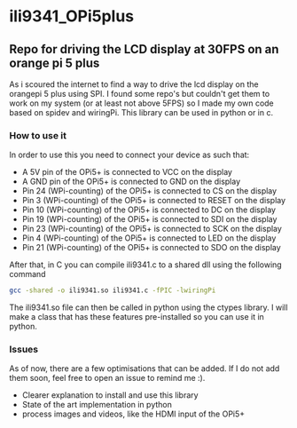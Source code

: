 # ili9341_OPi5plus
## Repo for driving the LCD display at 30FPS on an orange pi 5 plus

As i scoured the internet to find a way to drive the lcd display on the orangepi 5 plus using SPI. I found some repo's but couldn't get them to work on my system (or at least not above 5FPS) so I made my own code based on spidev and wiringPi. This library can be used in python or in c. 

### How to use it
In order to use this you need to connect your device as such that:
* A 5V pin of the OPi5+ is connected to VCC on the display
* A GND pin of the OPi5+ is connected to GND on the display
* Pin 24 (WPi-counting) of the OPi5+ is connected to CS on the display
* Pin 3 (WPi-counting) of the OPi5+ is connected to RESET on the display
* Pin 10 (WPi-counting) of the OPi5+ is connected to DC on the display
* Pin 19 (WPi-counting) of the OPi5+ is connected to SDI<MOSI> on the display
* Pin 23 (WPi-counting) of the OPi5+ is connected to SCK on the display
* Pin 4 (WPi-counting) of the OPi5+ is connected to LED on the display
* Pin 21 (WPi-counting) of the OPi5+ is connected to SDO<MISO> on the display

After that, in C you can compile ili9341.c to a shared dll using the following command
~~~bash
gcc -shared -o ili9341.so ili9341.c -fPIC -lwiringPi
~~~

The ili9341.so file can then be called in python using the ctypes library. I will make a class that has these features pre-installed so you can use it in python.

### Issues
As of now, there are a few optimisations that can be added. If I do not add them soon, feel free to open an issue to remind me :).
* Clearer explanation to install and use this library
* State of the art implementation in python
* process images and videos, like the HDMI input of the OPi5+
